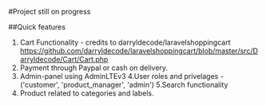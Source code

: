 #Project still on progress

##Quick features
1. Cart Functionality - credits to darryldecode/laravelshoppingcart
https://github.com/darryldecode/laravelshoppingcart/blob/master/src/Darryldecode/Cart/Cart.php
2. Payment through Paypal or cash on delivery.
3. Admin-panel using AdminLTEv3
4.User roles and privelages - ('customer', 'product_manager', 'admin')
5.Search functionality
6. Product related to categories and labels.

